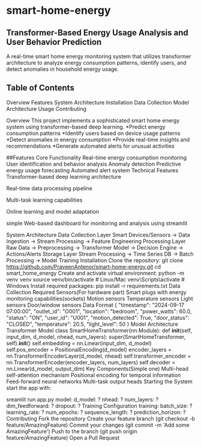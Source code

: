 # smart-home-energy
## Transformer-Based Energy Usage Analysis and User Behavior Prediction
A real-time smart home energy monitoring system that utilizes transformer architecture to analyze energy consumption patterns, identify users, and detect anomalies in household energy usage.

## Table of Contents
Overview
Features
System Architecture
Installation
Data Collection
Model Architecture
Usage
Contributing

Overview
This project implements a sophisticated smart home energy  system using transformer-based deep learning. 
*Predict energy consumption patterns
*Identify users based on device usage patterns
*Detect anomalies in energy consumption
*Provide real-time insights and recommendations
*Generate automated alerts for unusual activities

##Features
Core Functionality
Real-time energy consumption monitoring
User identification and behavior analysis
Anomaly detection
Predictive energy usage forecasting
Automated alert system
Technical Features
Transformer-based deep learning architecture

Real-time data processing pipeline

Multi-task learning capabilities

Online learning and model adaptation

simple Web-based dashboard for monitoring and analysis using streamlit

System Architecture
Data Collection Layer
Smart Devices/Sensors → Data Ingestion → Stream Processing → Feature Engineering
Processing Layer
Raw Data → Preprocessing → Transformer Model → Decision Engine → Actions/Alerts
Storage Layer
Stream Processing → Time Series DB → Batch Processing → Model Training
Installation
Clone the repository:
git clone https://github.com/PraveenAntenor/smart-home-energy.git
cd smart_home_energy
Create and activate virtual environment:
python -m venv venv
source venv/bin/activate  # Linux/Mac
venv\Scripts\activate     # Windows
Install required packages:
pip install -r requirements.txt
Data Collection
Required Sensors(For hardware part)
Smart plugs with energy monitoring capabilities(sockets)
Motion sensors
Temperature sensors
Light sensors
Door/window sensors
Data Format
{
    "timestamp": "2024-09-17 07:00:00",
    "outlet_id": "O001",
    "location": "bedroom",
    "power_watts": 60.0,
    "status": "ON",
    "user_id": "U001",
    "motion_detected": True,
    "door_status": "CLOSED",
    "temperature": 20.5,
    "light_level": 50
}
Model Architecture
Transformer Model
class SmartHomeTransformer(nn.Module):
    def __init__(self, input_dim, d_model, nhead, num_layers):
        super(SmartHomeTransformer, self).__init__()
        self.embedding = nn.Linear(input_dim, d_model)
        self.pos_encoder = PositionalEncoding(d_model)
        encoder_layers = nn.TransformerEncoderLayer(d_model, nhead)
        self.transformer_encoder = nn.TransformerEncoder(encoder_layers, num_layers)
        self.decoder = nn.Linear(d_model, output_dim)
Key Components(Simple one)
Multi-head self-attention mechanism
Positional encoding for temporal information
Feed-forward neural networks
Multi-task output heads
Starting the System
start the app with:

sreamlit run app.py
model:
  d_model: ?
  nhead: ?
  num_layers: ?
  dim_feedforward: ?
  dropout: ?
Training Configuration
training:
  batch_size: ?
  learning_rate: ?
  num_epochs: ?
  sequence_length: ?
  prediction_horizon: ?
Contributing
Fork the repository
Create your feature branch (git checkout -b feature/AmazingFeature)
Commit your changes (git commit -m 'Add some AmazingFeature')
Push to the branch (git push origin feature/AmazingFeature)
Open a Pull Request
